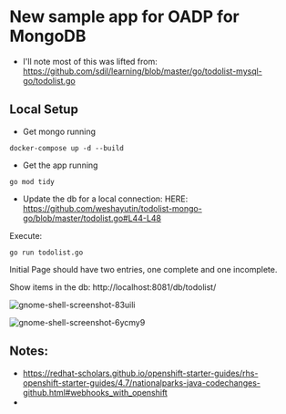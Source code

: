 # New sample app for OADP for MongoDB

* I'll note most of this was lifted from:
https://github.com/sdil/learning/blob/master/go/todolist-mysql-go/todolist.go


## Local Setup

* Get mongo running

```
docker-compose up -d --build
```

* Get the app running

```
go mod tidy
```
* Update the db for a local connection:
HERE: https://github.com/weshayutin/todolist-mongo-go/blob/master/todolist.go#L44-L48


Execute:
```
go run todolist.go
```

Initial Page should have two entries, one complete and one incomplete.


Show items in the db:  http://localhost:8081/db/todolist/

![gnome-shell-screenshot-83uili](https://user-images.githubusercontent.com/138787/164760526-0585899c-b5f8-41a2-91c8-ea78e740e670.png)


![gnome-shell-screenshot-6ycmy9](https://user-images.githubusercontent.com/138787/164760586-72b7b0b9-47f1-4510-8308-b363f10ca8a6.png)

## Notes:
* https://redhat-scholars.github.io/openshift-starter-guides/rhs-openshift-starter-guides/4.7/nationalparks-java-codechanges-github.html#webhooks_with_openshift
*
